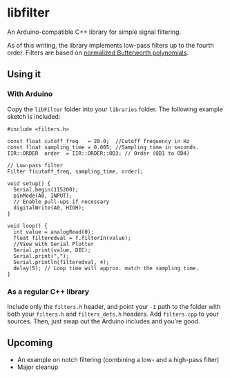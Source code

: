 # libfilter
An Arduino-compatible C++ library for simple signal filtering. 

As of this writing, the library implements low-pass filters up to the fourth order. 
Filters are based on [normalized Butterworth polynomials](https://en.wikipedia.org/wiki/Butterworth_filter).

## Using it 

### With Arduino

Copy the `libFilter` folder into your `libraries` folder. The following example sketch is included:

    #include <filters.h>
    
    const float cutoff_freq   = 20.0;  //Cutoff frequency in Hz
    const float sampling_time = 0.005; //Sampling time in seconds.
    IIR::ORDER  order  = IIR::ORDER::OD3; // Order (OD1 to OD4)
    
    // Low-pass filter
    Filter f(cutoff_freq, sampling_time, order);
    
    void setup() {
      Serial.begin(115200);
      pinMode(A0, INPUT);
      // Enable pull-ups if necessary
      digitalWrite(A0, HIGH);
    }
    
    void loop() {
      int value = analogRead(0);
      float filteredval = f.filterIn(value);
      //View with Serial Plotter
      Serial.print(value, DEC);
      Serial.print(",");
      Serial.println(filteredval, 4);
      delay(5); // Loop time will approx. match the sampling time.
    }

### As a regular C++ library

Include only the `filters.h` header, and point your `-I` path to the folder with both your `filters.h` and `filters_defs.h` headers.
Add `filters.cpp` to your sources. Then, just swap out the Arduino includes and you're good.  

## Upcoming 

- An example on notch filtering (combining a low- and a high-pass filter) 
- Major cleanup 
